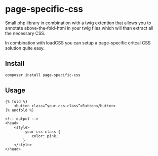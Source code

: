 # page-specific-css
Small php library in combination with a twig extention that allows you to annotate above-the-fold-html in your twig files which will than extract all the necessary CSS.

In combination with loadCSS you can setup a page-specific critcal CSS solution quite easy.

## Install
```bash
composer install page-specific-css
```

## Usage
```twig
{% fold %}
    <button class=”your-css-class”>Button</button>
{% endfold %}
```

```twig
<!-- output -->
<head>
    <style>
        .your-css-class {
            color: pink;
        }
    </style>
</head>
```
